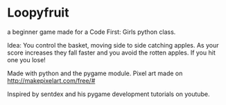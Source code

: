 # Loopyfruit
a beginner game made for a Code First: Girls python class. 

Idea: You control the basket, moving side to side catching apples. As your score increases they fall faster and you avoid the rotten apples.
If you hit one you lose!

Made with python and the pygame module. 
Pixel art made on http://makepixelart.com/free/#

Inspired by sentdex and his pygame development tutorials on youtube. 

 
